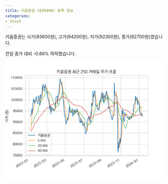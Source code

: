 ```yaml
---
title: 키움증권 (039490) 종목 정보
categories:
- Stock
---
```


키움증권는 시가(93600원), 고가(94200원), 저가(92300원), 종가(92700원)였습니다.

전일 종가 대비 -0.86% 하락했습니다.

<!-- more -->

![039490](/assets/stock_images/039490.png)